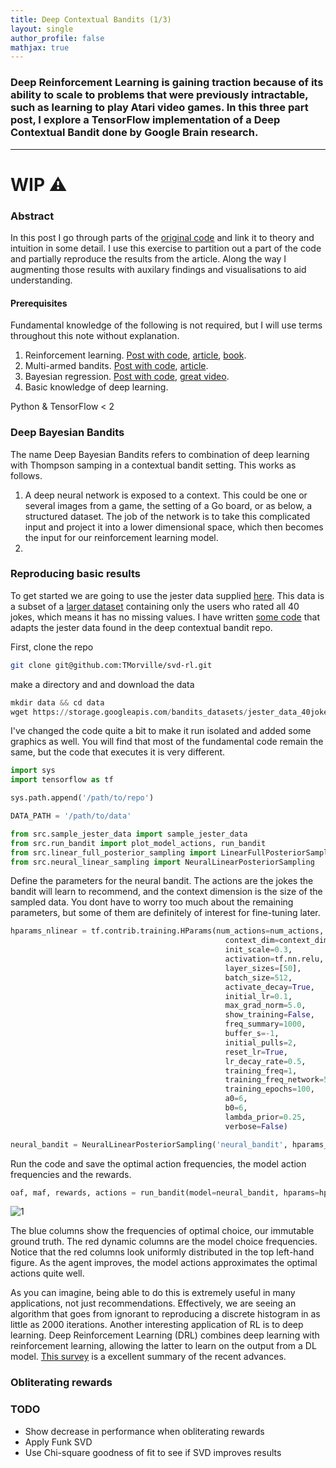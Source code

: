 ```yaml
---
title: Deep Contextual Bandits (1/3)
layout: single
author_profile: false
mathjax: true
---
```


### Deep Reinforcement Learning is gaining traction because of its ability to scale to problems that were previously intractable, such as learning to play Atari video games. In this three part post, I explore a TensorFlow implementation of a Deep Contextual Bandit done by Google Brain research. 

---

# WIP ⚠️

### Abstract

In this post I go through parts of the [original code](https://github.com/tensorflow/models/tree/archive/research/deep_contextual_bandits) and link it to theory and intuition in some detail. I use this exercise to partition out a part of the code and partially reproduce the results from the article. Along the way I augmenting those results with auxilary findings and visualisations to aid understanding.

#### Prerequisites

Fundamental knowledge of the following is not required, but I will use terms throughout this note without explanation. 

1. Reinforcement learning. [Post with code](https://towardsdatascience.com/multi-armed-bandits-and-reinforcement-learning-dc9001dcb8da), [article](https://arxiv.org/pdf/cs/9605103.pdf), [book](https://www.amazon.com/Reinforcement-Learning-Introduction-Adaptive-Computation/dp/0262193981).
2. Multi-armed bandits. [Post with code](https://towardsdatascience.com/solving-the-multi-armed-bandit-problem-b72de40db97c), [article](https://arxiv.org/abs/1904.07272).
3. Bayesian regression. [Post with code](https://www.kaggle.com/sathi557/bayesian-linear-regression-demo), [great video](https://www.youtube.com/watch?v=1WvnpjljKXA).
4. Basic knowledge of deep learning.

Python & TensorFlow < 2 

### Deep Bayesian Bandits

The name Deep Bayesian Bandits refers to combination of deep learning with Thompson samping in a contextual bandit setting. This works as follows. 

1. A deep neural network is exposed to a context. This could be one or several images from a game, the setting of a Go board, or as below, a structured dataset. The job of the network is to take this complicated input and project it into a lower dimensional space, which then becomes the input for our reinforcement learning model.
2. 

### Reproducing basic results 

To get started we are going to use the jester data supplied [here](https://storage.googleapis.com/bandits_datasets/jester_data_40jokes_19181users.npy). This data is a subset of a [larger dataset](https://goldberg.berkeley.edu/jester-data/) containing only the users who rated all 40 jokes, which means it has no missing values. I have written [some code](https://github.com/TMorville/svd-rl) that adapts the jester data found in the deep contextual bandit repo. 

First, clone the repo

```bash
git clone git@github.com:TMorville/svd-rl.git
```

make a directory and and download the data

```python
mkdir data && cd data
wget https://storage.googleapis.com/bandits_datasets/jester_data_40jokes_19181users.npy
```

I've changed the code quite a bit to make it run isolated and added some graphics as well. You will find that most of the fundamental code remain the same, but the code that executes it is very different.

```python
import sys
import tensorflow as tf

sys.path.append('/path/to/repo')

DATA_PATH = '/path/to/data'

from src.sample_jester_data import sample_jester_data
from src.run_bandit import plot_model_actions, run_bandit
from src.linear_full_posterior_sampling import LinearFullPosteriorSampling
from src.neural_linear_sampling import NeuralLinearPosteriorSampling
```

Define the parameters for the neural bandit. The actions are the jokes the bandit will learn to recommend, and the context dimension is the size of the sampled data. You dont have to worry too much about the remaining parameters, but some of them are definitely of interest for fine-tuning later.

```python
hparams_nlinear = tf.contrib.training.HParams(num_actions=num_actions,
                                                context_dim=context_dim,
                                                init_scale=0.3,
                                                activation=tf.nn.relu,
                                                layer_sizes=[50],
                                                batch_size=512,
                                                activate_decay=True,
                                                initial_lr=0.1,
                                                max_grad_norm=5.0,
                                                show_training=False,
                                                freq_summary=1000,
                                                buffer_s=-1,
                                                initial_pulls=2,
                                                reset_lr=True,
                                                lr_decay_rate=0.5,
                                                training_freq=1,
                                                training_freq_network=50,
                                                training_epochs=100,
                                                a0=6,
                                                b0=6,
                                                lambda_prior=0.25,
                                                verbose=False)

neural_bandit = NeuralLinearPosteriorSampling('neural_bandit', hparams_nlinear)
```

Run the code and save the optimal action frequencies, the model action frequencies and the rewards. 

```python
oaf, maf, rewards, actions = run_bandit(model=neural_bandit, hparams=hparams_nlinear, num_contexts=2000, pct_zero=0.0, plot=True)
```

![1](https://i.imgur.com/fv7wr9Q.png)

The blue columns show the frequencies of optimal choice, our immutable ground truth. The red dynamic columns are the model choice frequencies. Notice that the red columns look uniformly distributed in the top left-hand figure. As the agent improves, the model actions approximates the optimal actions quite well.  

As you can imagine, being able to do this is extremely useful in many applications, not just recommendations. Effectively, we are seeing an algorithm that goes from ignorant to reproducing a discrete histogram in as little as 2000 iterations. Another interesting application of RL is to deep learning. Deep Reinforcement Learning (DRL) combines deep learning with reinforcement learning, allowing the latter to learn on the output from a DL model. [This survey](https://arxiv.org/abs/1708.05866) is a excellent summary of the recent advances.

### Obliterating rewards



### TODO

* Show decrease in performance when obliterating rewards
* Apply Funk SVD
* Use Chi-square goodness of fit to see if SVD improves results

